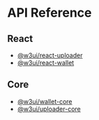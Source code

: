 # API Reference

## React

* [@w3ui/react-uploader](./react-uploader.md)
* [@w3ui/react-wallet](./react-wallet.md)

## Core

* [@w3ui/wallet-core](./wallet-core.md)
* [@w3ui/uploader-core](./uploader-core.md)
